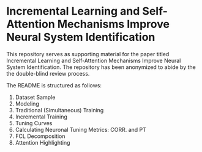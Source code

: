 # Incremental Learning and Self-Attention Mechanisms Improve Neural System Identification

This repository serves as supporting material for the paper titled Incremental Learning and Self-Attention Mechanisms Improve Neural System Identification. The repository has been anonymized to abide by the the double-blind review process.

The README is structured as follows:

1. Dataset Sample
2. Modeling
3. Traditional (Simultaneous) Training
4. Incremental Training
5. Tuning Curves
6. Calculating Neuronal Tuning Metrics: CORR. and PT
7. FCL Decomposition
8. Attention Highlighting



